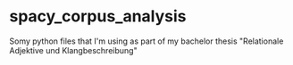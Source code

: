 # spacy_corpus_analysis
Somy python files that I'm using as part of my bachelor thesis "Relationale Adjektive und Klangbeschreibung"
